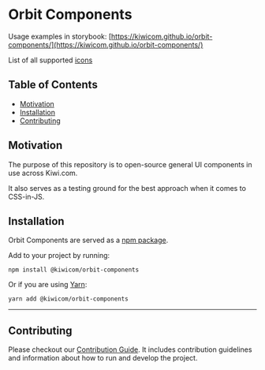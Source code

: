 # Orbit Components

Usage examples in storybook: [https://kiwicom.github.io/orbit-components/](https://kiwicom.github.io/orbit-components/)

List of all supported [icons](/src/icons/icons.md)

## Table of Contents

* [Motivation](#motivation)
* [Installation](#installation)
* [Contributing](#contributing)

## Motivation

The purpose of this repository is to open-source general UI components in use across Kiwi.com.

It also serves as a testing ground for the best approach when it comes to CSS-in-JS.

## Installation

Orbit Components are served as a [npm package](https://www.npmjs.com/package/@kiwicom/orbit-components).

Add to your project by running:

`npm install @kiwicom/orbit-components`

Or if you are using [Yarn](https://yarnpkg.com/):

`yarn add @kiwicom/orbit-components`

---

## Contributing

Please checkout our [Contribution Guide](./.github/contributing.md). It includes contribution guidelines and information about how to run and develop the project.
